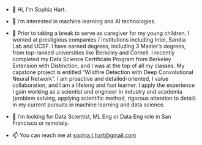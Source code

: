 - 👋 Hi, I’m Sophia Hart.

- 👀 I’m interested in machine learning and AI technologies.

- 🌱 Prior to taking a break to serve as caregiver for my young children, I worked at prestigious companies / institutions including Intel, Sandia Lab and UCSF. I have earned degrees, including 3 Master’s degrees, from top-ranked universities like Berkeley and Cornell. I recently completed my Data Science Certificate Program from Berkeley Extension with Distinction, and I was at the top of all my classes. My capstone project is entitled “Wildfire Detection
with Deep Convolutional Neural Network”. I am proactive and detailed-oriented, I value collaboration, and I am a lifelong and fast learner. I apply the experience I gain working as a scientist and engineer in industry and academia (problem solving, applying scientific method, rigorous attention to detail) in my current pursuits in machine learning and data science. 

- 💞️ I’m looking for Data Scientist, ML Eng or Data Eng role in San Francisco or remotely.

- 📫 You can reach me at sophia.t.hart@gmail.com

<!---
SophiaTangHart/SophiaTangHart is a ✨ special ✨ repository because its `README.md` (this file) appears on your GitHub profile.
You can click the Preview link to take a look at your changes.
--->
